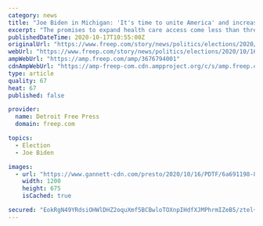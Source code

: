 ```yaml
---
category: news
title: "Joe Biden in Michigan: 'It's time to unite America' and increase affordable health care"
excerpt: "The promises to expand health care access come less than three weeks before Election Day, as both candidates vie for Michigan's votes."
publishedDateTime: 2020-10-17T10:55:00Z
originalUrl: "https://www.freep.com/story/news/politics/elections/2020/10/16/joe-biden-southfield-health-care-election-2020/3676794001/"
webUrl: "https://www.freep.com/story/news/politics/elections/2020/10/16/joe-biden-southfield-health-care-election-2020/3676794001/"
ampWebUrl: "https://amp.freep.com/amp/3676794001"
cdnAmpWebUrl: "https://amp-freep-com.cdn.ampproject.org/c/s/amp.freep.com/amp/3676794001"
type: article
quality: 67
heat: 67
published: false

provider:
  name: Detroit Free Press
  domain: freep.com

topics:
  - Election
  - Joe Biden

images:
  - url: "https://www.gannett-cdn.com/presto/2020/10/16/PDTF/6a691198-8926-4281-83f8-670682a8fc9b-biden_101620_kd125.jpg?auto=webp&crop=2399,1349,x0,y115&format=pjpg&width=1200"
    width: 1200
    height: 675
    isCached: true

secured: "EokRgN49YRdsiOHWlDHZ2oquXmf5BCBwloTOXnpIHdfXJMPhrmIZeB5/ztel+ngQjN84EM4nB/wwuFIKpKp0Px9O4GDnfpTLnyhyKsILWWUeDUx18oJdwJw33FX7fKl29BPhNvVwNUWNHuDZil9SctGvdovYndIhNOAIRme5V5wzauCCnkSUlEsKWNxjAZYNhqY5/A4IhWy1ZV+qvjH7/6Wr3NaOnF7Ri4MDgqp88Nc1m+RLcwGEoHFJqVmOSg1oKse/QcfJFesV9NQ+QKTjzIjZ1XcA15dAjGq2DJNqk1hAwrz/YTOIa674g2Z/yEowxThYknYjrkPrXOmTI/an+y8g9YicOGzAOj7lUIfASPs=;9U8Ay/6UzNWuMS+41qzhZg=="
---
```


